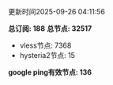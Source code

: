 更新时间2025-09-26 04:11:56

**总订阅: 188**
**总节点: 32517**
- vless节点: 7368
- hysteria2节点: 15

**google ping有效节点: 136**
